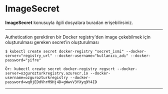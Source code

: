 # ImageSecret
**ImageSecret** konusuyla ilgili dosyalara buradan erişebilirsiniz.
***
Authetication gerektiren bir Docker registry'den image çekebilmek için oluşturulması gereken secret'in oluşturulması

```
$ kubectl create secret docker-registry "secret_ismi" --docker-server="registry_url" --docker-username="kullanıcı_adı" --docker-password="şifre"

Ör: kubectl create secret docker-registry regscrt --docker-server=ozgurozturkregistry.azurecr.io --docker-username=ozgurozturkregistry --docker-password=wqRjEDdVhrM9Hj4D=gWwvV3YXyq9Y4ID
```
***